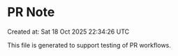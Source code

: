 # PR Note

Created at: Sat 18 Oct 2025 22:34:26 UTC

This file is generated to support testing of PR workflows.
